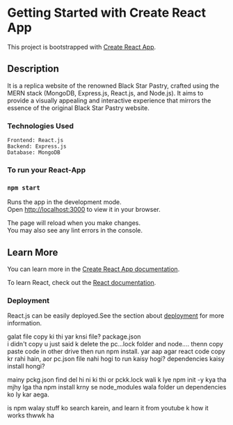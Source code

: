 # Getting Started with Create React App

This project is bootstrapped with [Create React App](https://github.com/facebook/create-react-app).

## Description

It is a replica website of the renowned Black Star Pastry, crafted using the MERN stack (MongoDB, Express.js, React.js, and Node.js). It aims to provide a visually appealing and interactive experience that mirrors the essence of the original Black Star Pastry website.

### Technologies Used

    Frontend: React.js
    Backend: Express.js
    Database: MongoDB

### To run your React-App

### `npm start`

Runs the app in the development mode.\
Open [http://localhost:3000](http://localhost:3000) to view it in your browser.

The page will reload when you make changes.\
You may also see any lint errors in the console.

## Learn More

You can learn more in the [Create React App documentation](https://facebook.github.io/create-react-app/docs/getting-started).

To learn React, check out the [React documentation](https://reactjs.org/).

### Deployment

React.js can be easily deployed.See the section about [deployment](https://facebook.github.io/create-react-app/docs/deployment) for more information.

galat file copy ki thi yar
knsi file?
package.json  
i didn't copy u just said k delete the pc...lock folder and node....
thenn copy paste code in other drive
then run npm install.
yar aap agar react code copy kr rahi hain, aor pc.json file nahi hogi
to run kaisy hogi?
dependencies kaisy install hongi?

mainy pckg.json find del hi ni ki thi
or pckk.lock wali k lye npm init -y kya tha
mjhy lga tha npm install krny se node_modules wala folder un dependencies ko ly kar aega.

is npm walay stuff ko search karein, and learn it from youtube k how it works
thwwk ha
